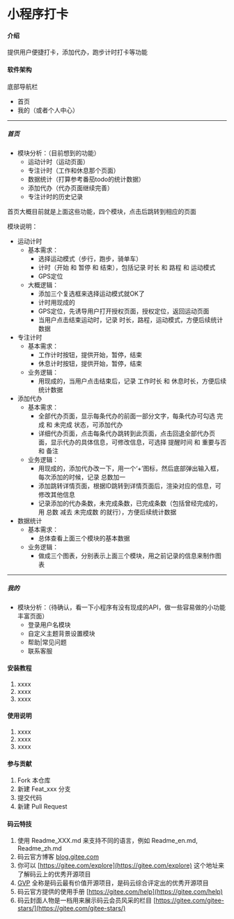 # 小程序打卡

#### 介绍

提供用户便捷打卡，添加代办，跑步计时打卡等功能

#### 软件架构

底部导航栏
- 首页
- 我的（或者个人中心）
------------------------------------------------------------------------------------------------------------------------------
##### 首页

- 模块分析：（目前想到的功能）
    - 运动计时（运动页面）
    - 专注计时（工作和休息那个页面）
    - 数据统计（打算参考番茄todo的统计数据）
    - 添加代办（代办页面继续完善）
    - 专注计时的历史记录

首页大概目前就是上面这些功能，四个模块，点击后跳转到相应的页面

模块说明：
- 运动计时
    - 基本需求：
        - 选择运动模式（步行，跑步，骑单车）
        - 计时（开始 和 暂停 和 结束），包括记录 时长 和 路程 和 运动模式
        - GPS定位
    - 大概逻辑：
        - 添加三个复选框来选择运动模式就OK了
        - 计时用现成的
        - GPS定位，先诱导用户打开授权页面，授权定位，返回运动页面
        - 当用户点击结束运动时，记录 时长，路程，运动模式，方便后续统计数据
- 专注计时
    - 基本需求：
        - 工作计时按钮，提供开始，暂停，结束
        - 休息计时按钮，提供开始，暂停，结束
    - 业务逻辑：
        - 用现成的，当用户点击结束后，记录 工作时长 和 休息时长，方便后续统计数据
- 添加代办
    - 基本需求：
        - 全部代办页面，显示每条代办的前面一部分文字，每条代办可勾选 完成 和 未完成 状态，可添加代办
        - 详细代办页面，点击每条代办跳转到此页面，点击回退全部代办页面，显示代办的具体信息，可修改信息，可选择 提醒时间 和 重要与否 和 备注
    - 业务逻辑：
        - 用现成的，添加代办改一下，用一个‘+’图标，然后底部弹出输入框，每次添加的时候，记录 总数加一
        - 添加跳转详情页面，根据ID跳转到详情页面后，渲染对应的信息，可修改其他信息
        - 记录添加的代办条数，未完成条数，已完成条数（包括曾经完成的，用 总数 减去 未完成数 的就行），方便后续统计数据
- 数据统计
    - 基本需求：
        - 总体查看上面三个模块的基本数据
    - 业务逻辑：
        - 做成三个图表，分别表示上面三个模块，用之前记录的信息来制作图表
------------------------------------------------------------------------------------------------------------------------------
##### 我的 
- 模块分析：（待确认，看一下小程序有没有现成的API，做一些容易做的小功能丰富页面）
    - 登录用户名模块
    - 自定义主题背景设置模块
    - 帮助|常见问题
    - 联系客服

#### 安装教程

1.  xxxx
2.  xxxx
3.  xxxx

#### 使用说明

1.  xxxx
2.  xxxx
3.  xxxx

#### 参与贡献

1.  Fork 本仓库
2.  新建 Feat_xxx 分支
3.  提交代码
4.  新建 Pull Request


#### 码云特技

1.  使用 Readme\_XXX.md 来支持不同的语言，例如 Readme\_en.md, Readme\_zh.md
2.  码云官方博客 [blog.gitee.com](https://blog.gitee.com)
3.  你可以 [https://gitee.com/explore](https://gitee.com/explore) 这个地址来了解码云上的优秀开源项目
4.  [GVP](https://gitee.com/gvp) 全称是码云最有价值开源项目，是码云综合评定出的优秀开源项目
5.  码云官方提供的使用手册 [https://gitee.com/help](https://gitee.com/help)
6.  码云封面人物是一档用来展示码云会员风采的栏目 [https://gitee.com/gitee-stars/](https://gitee.com/gitee-stars/)
